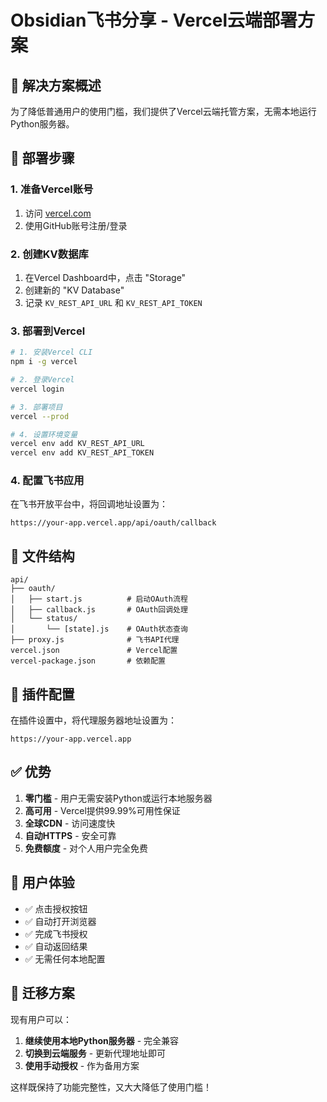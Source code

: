# Obsidian飞书分享 - Vercel云端部署方案

## 🎯 解决方案概述

为了降低普通用户的使用门槛，我们提供了Vercel云端托管方案，无需本地运行Python服务器。

## 🚀 部署步骤

### 1. 准备Vercel账号
1. 访问 [vercel.com](https://vercel.com)
2. 使用GitHub账号注册/登录

### 2. 创建KV数据库
1. 在Vercel Dashboard中，点击 "Storage"
2. 创建新的 "KV Database"
3. 记录 `KV_REST_API_URL` 和 `KV_REST_API_TOKEN`

### 3. 部署到Vercel
```bash
# 1. 安装Vercel CLI
npm i -g vercel

# 2. 登录Vercel
vercel login

# 3. 部署项目
vercel --prod

# 4. 设置环境变量
vercel env add KV_REST_API_URL
vercel env add KV_REST_API_TOKEN
```

### 4. 配置飞书应用
在飞书开放平台中，将回调地址设置为：
```
https://your-app.vercel.app/api/oauth/callback
```

## 📁 文件结构

```
api/
├── oauth/
│   ├── start.js          # 启动OAuth流程
│   ├── callback.js       # OAuth回调处理
│   └── status/
│       └── [state].js    # OAuth状态查询
├── proxy.js              # 飞书API代理
vercel.json               # Vercel配置
vercel-package.json       # 依赖配置
```

## 🔧 插件配置

在插件设置中，将代理服务器地址设置为：
```
https://your-app.vercel.app
```

## ✅ 优势

1. **零门槛** - 用户无需安装Python或运行本地服务器
2. **高可用** - Vercel提供99.99%可用性保证
3. **全球CDN** - 访问速度快
4. **自动HTTPS** - 安全可靠
5. **免费额度** - 对个人用户完全免费

## 🎯 用户体验

- ✅ 点击授权按钮
- ✅ 自动打开浏览器
- ✅ 完成飞书授权
- ✅ 自动返回结果
- ✅ 无需任何本地配置

## 🔄 迁移方案

现有用户可以：
1. **继续使用本地Python服务器** - 完全兼容
2. **切换到云端服务** - 更新代理地址即可
3. **使用手动授权** - 作为备用方案

这样既保持了功能完整性，又大大降低了使用门槛！
